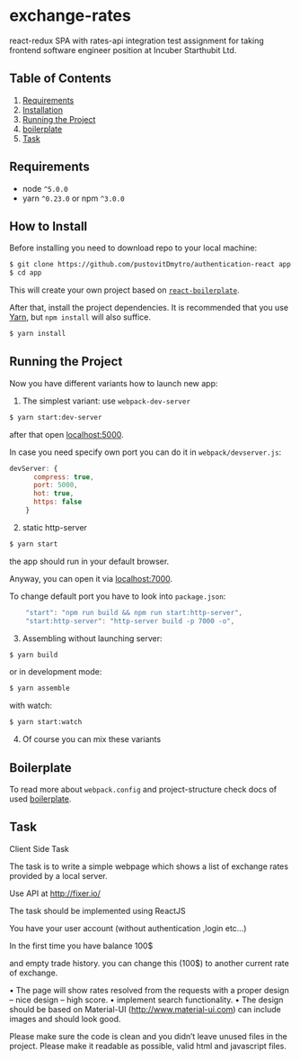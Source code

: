 # exchange-rates
react-redux SPA with rates-api integration
test assignment for taking frontend software engineer position at Incuber Starthubit Ltd.

## Table of Contents
1. [Requirements](#requirements)
2. [Installation](#how-to-install)
3. [Running the Project](#running-the-project)
4. [boilerplate](#boilerplate)
5. [Task](#task)

## Requirements
* node `^5.0.0`
* yarn `^0.23.0` or npm `^3.0.0`

## How to Install

Before installing you need to download repo to your local machine:
```sh
$ git clone https://github.com/pustovitDmytro/authentication-react app
$ cd app
```
This will create your own project based on [`react-boilerplate`](https://github.com/pustovitDmytro/react).

After that, install the project dependencies. It is recommended that you use [Yarn](https://yarnpkg.com/), but `npm install` will also suffice.

  ```sh
  $ yarn install
  ```
## Running the Project

Now you have different variants how to launch new app:
1. The simplest variant: use `webpack-dev-server`
  ```sh
  $ yarn start:dev-server
  ```
  after that open [localhost:5000](http://localhost:5000).
  
  In case you need specify own port you can do it in `webpack/devserver.js`:
  ```javascript
  devServer: {
        compress: true,
        port: 5000,
        hot: true,
        https: false
      }
  ```
2. static http-server
```sh
$ yarn start
```
the app should run in your default browser.

Anyway, you can open it via [localhost:7000](http://localhost:7000).

To change default port you have to look into `package.json`:
```javascript
    "start": "npm run build && npm run start:http-server",
    "start:http-server": "http-server build -p 7000 -o",
```
3. Assembling without launching server:
```sh
$ yarn build
```
or in development mode:
```sh
$ yarn assemble
```
with watch:
```sh
$ yarn start:watch
```
4. Of course you can mix these variants

## Boilerplate

To read more about `webpack.config` and project-structure check docs of used [boilerplate](https://github.com/pustovitDmytro/react).

## Task 

Client Side Task

The task is to write a simple webpage which shows a list of exchange rates provided by a local server.  

Use API at  http://fixer.io/ 

The task should be implemented using ReactJS 

You have your user account (without authentication ,login etc...)

In the first time you have balance 100$

and empty trade history. you can change this (100$) to another current rate of exchange.

•	The page will show rates resolved from the requests with a proper design – nice design – high score.
•	implement search functionality.
•	The design should be based on Material-UI (http://www.material-ui.com) can include images and should look good.

Please make sure the code is clean and you didn’t leave unused files in the project.
Please make it readable as possible, valid html and javascript files.
